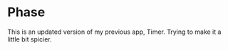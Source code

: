 # Phase

This is an updated version of my previous app, Timer. Trying to make it a little bit spicier.
